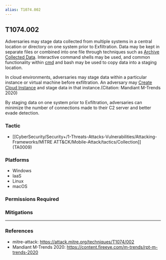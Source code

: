 ```yaml
---
alias: T1074.002
---
```


## T1074.002

Adversaries may stage data collected from multiple systems in a central location or directory on one system prior to Exfiltration. Data may be kept in separate files or combined into one file through techniques such as [Archive Collected Data](https://attack.mitre.org/techniques/T1560). Interactive command shells may be used, and common functionality within [cmd](https://attack.mitre.org/software/S0106) and bash may be used to copy data into a staging location.

In cloud environments, adversaries may stage data within a particular instance or virtual machine before exfiltration. An adversary may [Create Cloud Instance](https://attack.mitre.org/techniques/T1578/002) and stage data in that instance.(Citation: Mandiant M-Trends 2020)

By staging data on one system prior to Exfiltration, adversaries can minimize the number of connections made to their C2 server and better evade detection.


### Tactic
- [[CyberSecurity/Security+/1-Threats-Attacks-Vulnerabilities/Attacking-Frameworks/MITRE ATT&CK/Mobile-Attack/tactics/Collection]] (TA0009)

### Platforms
- Windows
- IaaS
- Linux
- macOS

### Permissions Required

### Mitigations


---
### References

- mitre-attack: https://attack.mitre.org/techniques/T1074/002
- Mandiant M-Trends 2020: https://content.fireeye.com/m-trends/rpt-m-trends-2020
